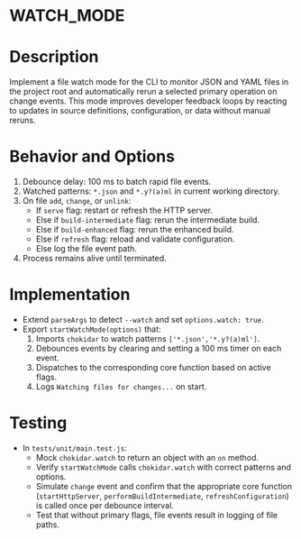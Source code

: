 # WATCH_MODE

# Description
Implement a file watch mode for the CLI to monitor JSON and YAML files in the project root and automatically rerun a selected primary operation on change events. This mode improves developer feedback loops by reacting to updates in source definitions, configuration, or data without manual reruns.

# Behavior and Options
1. Debounce delay: 100 ms to batch rapid file events.
2. Watched patterns: `*.json` and `*.y?(a)ml` in current working directory.
3. On file `add`, `change`, or `unlink`:
   - If `serve` flag: restart or refresh the HTTP server.
   - Else if `build-intermediate` flag: rerun the intermediate build.
   - Else if `build-enhanced` flag: rerun the enhanced build.
   - Else if `refresh` flag: reload and validate configuration.
   - Else log the file event path.
4. Process remains alive until terminated.

# Implementation
- Extend `parseArgs` to detect `--watch` and set `options.watch: true`.
- Export `startWatchMode(options)` that:
  1. Imports `chokidar` to watch patterns `['*.json','*.y?(a)ml']`.
  2. Debounces events by clearing and setting a 100 ms timer on each event.
  3. Dispatches to the corresponding core function based on active flags.
  4. Logs `Watching files for changes...` on start.

# Testing
- In `tests/unit/main.test.js`:
  * Mock `chokidar.watch` to return an object with an `on` method.
  * Verify `startWatchMode` calls `chokidar.watch` with correct patterns and options.
  * Simulate `change` event and confirm that the appropriate core function (`startHttpServer`, `performBuildIntermediate`, `refreshConfiguration`) is called once per debounce interval.
  * Test that without primary flags, file events result in logging of file paths.
